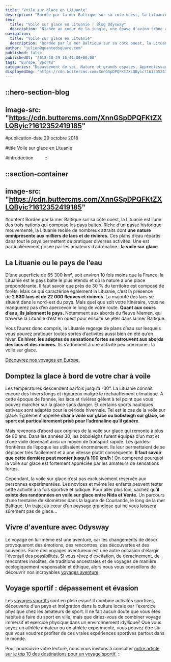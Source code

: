 ```yaml
---
title: "Voile sur glace en Lituanie"
description: "Bordée par la mer Baltique sur sa cote ouest, la Lituanie est l'une des trois nations qui compose les pays baltes. Riche d'un passe historique mouvemente, la Lituanie recèle de nombreux attraits dont une nature omniprésente aux milliers de lacs et de rivières . Ces plans d'eau repartis dans tout ..."
seo:
  title: "Voile sur glace en Lituanie | Blog Odysway"
  description: "Nichée au coeur de la jungle, une épave d'avion trône au milieu des arbres, son nez dresse vers le ciel. Dormez dans ce lieu atypique!"
navigation:
  title: "Voile sur glace en Lituanie"
  description: "Bordée par la mer Baltique sur sa cote ouest, la Lituanie est l'une des trois nations qui compose les pays baltes. Riche d'un passe historique mouvemente, la Lituanie recèle de nombreux attraits dont une nature omniprésente aux milliers de lacs et de rivières . Ces plans d'eau repartis dans tout ..."
author: "julien@quantedsquare.com"
published: false
publishedAt: "2018-10-29 10:41:00+00:00"
tags: "Europe, Sports"
categories: "Depassement de soi, Nature et grands espaces, Apprentissage"
displayedImg: "https://cdn.buttercms.com/XnnGSpDPQFKtZXLQByic?1612352419185"
---
```


::hero-section-blog
---
image-src: "https://cdn.buttercms.com/XnnGSpDPQFKtZXLQByic?1612352419185"
---
#publication-date
29 octobre 2018

#title
Voile sur glace en Lituanie

#introduction
       
::

::section-container
---
image-src: "https://cdn.buttercms.com/XnnGSpDPQFKtZXLQByic?1612352419185"
---
#content
Bordée par la mer Baltique sur sa côte ouest, la Lituanie est l’une des trois nations qui compose les pays baltes. Riche d’un passé historique mouvementé, la Lituanie recèle de nombreux attraits dont **une nature omniprésente aux milliers de lacs et de rivières**. Ces plans d’eau répartis dans tout le pays permettent de pratiquer diverses activités. Une est particulièrement prisée par les amateurs d’adrénaline : **la** **voile** **sur** **glace**.

## La Lituanie ou le pays de l’eau

D’une superficie de 65 300 km², soit environ 10 fois moins que la France, la Lituanie est le pays balte le plus étendu et où la nature a une place prépondérante. Il faut savoir que près de 30 % du territoire est composé de forêts. Mais ce qui caractérise également la Lituanie, c’est la présence de **2 830 lacs et de 22 000 fleuves et rivières**. La majorité des lacs se situent dans le nord-est du pays. Mais quel que soit votre itinéraire, vous ne manquerez pas d’en apercevoir le long de votre route. **Quant aux cours d’eau, ils jalonnent le pays.** Notamment aux abords du fleuve Niemen, qui traverse la Lituanie d’est en ouest pour ensuite se jeter dans la mer Baltique.

Vous l’aurez donc compris, la Lituanie regorge de plans d’eau sur lesquels vous pouvez pratiquer toutes sortes d’activités aussi bien en été qu’en hiver. **En hiver, les adeptes de sensations fortes se retrouvent aux abords des lacs et des rivières.** Ils s’adonnent à une activité peu commune : la voile sur glace.

[Découvrez nos voyages en Europe.](https://odysway.com/destinations/europe)

## Domptez la glace à bord de votre char à voile

Les températures descendent parfois jusqu’à -30°. La Lituanie connaît encore des hivers longs et rigoureux malgré le réchauffement climatique. A cette époque de l’année, les lacs et rivières gèlent à tel point que vous pouvez marcher sur la glace sans danger. Et certains sports nautiques estivaux sont adaptés pour la période hivernale. Tel est le cas de la voile sur glace. Également appelée **char à voile sur glace ou bobsleigh sur glace, ce sport est particulièrement prisé pour l’adrénaline qu’il génère**.

Mais revenons d’abord aux origines de la voile sur glace qui remonte à plus de 80 ans. Dans les années 30, les bobsleighs furent équipés d’un mat et d’une voile devenant ainsi un moyen de transport rapide. Les gardes-frontières de l’époque les utilisaient énormément. Ils leur permettaient de se déplacer très facilement et à une vitesse plutôt conséquente. **Il faut savoir que cette dernière peut monter jusqu’à 100 km/h** ! On comprend pourquoi la voile sur glace est fortement appréciée par les amateurs de sensations fortes.

Cependant, la voile sur glace n’est pas exclusivement réservée aux personnes expérimentées. Les novices et même les enfants peuvent tester cette activité à la fois sportive et ludique. Pour aller plus loin, sachez qu’**il existe des randonnées en voile sur glace entre Nida et Vente**. Un parcours d’une trentaine de kilomètres dans la lagune de Courlande, le long de la mer Baltique. Un trajet au cœur d’un paysage grandiose qui ne vous laissera sûrement pas de glace…

## Vivre d'aventure avec Odysway

Le voyage en lui-même est une aventure, car les changements de décor provoqueront des émotions, des rencontres, des découvertes et des souvenirs. Faire des voyages aventureux est une autre occasion d'élargir l'éventail des possibilités. Si vous rêvez d'excitation, de déracinement, de rencontres insolites, de traditions ancestrales et de voyages de manière écologiquement responsable et éthique, alors nous vous conseillons de découvrir nos incroyables [voyages aventure](https://odysway.com/thematiques/voyage-aventure).

## Voyage sportif : dépassement et évasion

Les [voyages sportifs](https://odysway.com/thematiques/voyage-sportif) sont en plein essor! Il combine activités sportives, découverte d'un pays et intégration dans la culture locale par l'exercice physique chez les amateurs de sport. Il ne fait aucun doute que vous êtes habitué à faire du sport en ville, mais que diriez-vous de combiner voyage immersif et exercice physique dans un environnement idyllique? Que vous soyez un athlète amateur ou un athlète expérimenté, vous pouvez être sûr que vous voudrez profiter de ces vraies expériences sportives partout dans le monde.

Pour poursuivre votre lecture, nous vous invitons à consulter [notre article sur le top 10 des destinations pour un voyage sportif.](https://odysway.com/top-10-destinations-voyage-sportif)
::
